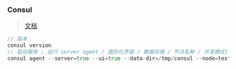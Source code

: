 <!--
title: 15-服务管理
sort:
-->

### Consul

> [文档](https://www.consul.io/downloads)

```go
// 版本
consul version
// 启动服务 ; 运行 server agent / 图形化界面 / 数据存储 / 节点名称 / 开发模式(关闭认证
consul agent --server=true --ui=true --data-dir=/tmp/consul --node=test-server --dev
```
